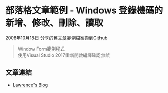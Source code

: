 # 部落格文章範例 - Windows 登錄機碼的 新增、修改、刪除、讀取 # 

2008年10月18日 分享的舊文章範例檔案搬到Github

> Window Form範例程式  
> 使用Visual Studio 2017重新開啟編譯確認無誤  

文章連結
-----------------
* [Lawrence's Blog](https://lawrencetech.blogspot.tw/2008/10/windows_18.html) 
